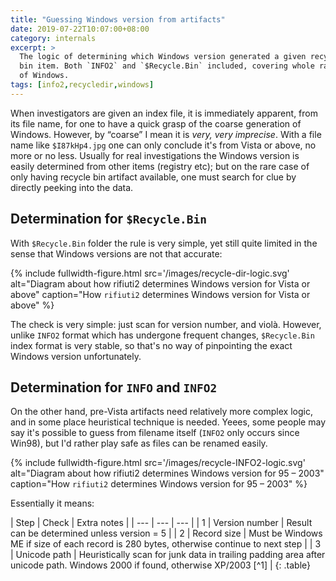 ```yaml
---
title: "Guessing Windows version from artifacts"
date: 2019-07-22T10:07:00+08:00
category: internals
excerpt: >
  The logic of determining which Windows version generated a given recycle
  bin item. Both `INFO2` and `$Recycle.Bin` included, covering whole range
  of Windows.
tags: [info2,recycledir,windows]
---
```


When investigators are given an index file, it is immediately apparent,
from its file name, for one to have a quick grasp of the coarse generation
of Windows. However, by &ldquo;coarse&rdquo; I mean it is *very,
very imprecise*. With a file name like `$I87kHp4.jpg` one can only conclude
it's from Vista or above, no more or no less. Usually for real investigations
the Windows version is easily determined from other items (registry etc);
but on the rare case of only having recycle bin artifact available, one
must search for clue by directly peeking into the data.

## Determination for `$Recycle.Bin`

With `$Recycle.Bin` folder the rule is very simple, yet still quite
limited in the sense that Windows versions are not that accurate:

{% include fullwidth-figure.html src='/images/recycle-dir-logic.svg'
	alt="Diagram about how rifiuti2 determines Windows version for Vista or above"
	caption="How `rifiuti2` determines Windows version for Vista or above" %}

The check is very simple: just scan for version number, and violà. However,
unlike `INFO2` format which has undergone frequent changes, `$Recycle.Bin`
index format is very stable, so that's no way of pinpointing the exact
Windows version unfortunately.

## Determination for `INFO` and `INFO2`

On the other hand, pre-Vista artifacts need relatively more complex logic,
and in some place heuristical technique is needed. Yeees, some people may say
it's possible to guess from filename itself (`INFO2` only occurs since Win98),
but I'd rather play safe as files can be renamed easily.

{% include fullwidth-figure.html src='/images/recycle-INFO2-logic.svg'
	alt="Diagram about how rifiuti2 determines Windows version for 95 &ndash; 2003"
	caption="How `rifiuti2` determines Windows version for 95 &ndash; 2003" %}

Essentially it means:

<div class="table-responsive" markdown="1">
| Step | Check | Extra notes |
| --- | --- | --- |
| 1 | Version number | Result can be determined unless version = 5 |
| 2 | Record size | Must be Windows ME if size of each record is 280 bytes, otherwise continue to next step |
| 3 | Unicode path | Heuristically scan for junk data in trailing padding area after unicode path. Windows 2000 if found, otherwise XP/2003 [^1] |
{: .table}
</div>

[^1]: It *might* be possible to misdetect in case padding area contains no junk data, though so far no such evidence has been encountered yet. Developers *finally* cared to zero out allocated memory since Windows XP/2003.